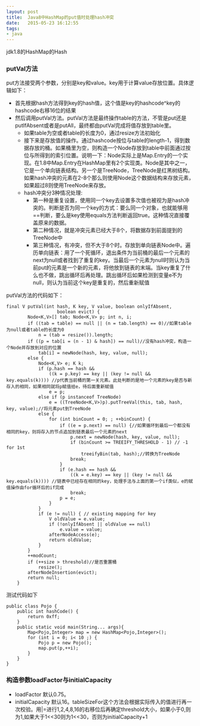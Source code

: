 ```yaml
---
layout: post
title:  Java8中HashMap的put值时处理hash冲突
date:   2015-05-23 16:12:55
tags:
- java 
---
```

<p>jdk1.8的HashMap的Hash</p>
<h3 id="putval">putVal方法</h3>
<p>put方法接受两个参数，分别是key和value。key用于计算value存放位置。具体逻辑如下：</p>
<ul>
<li>首先根据hash方法得到key的hash值，这个值是key的hashcode^key的hashcode右移16位的结果</li>
<li>然后调用putVal方法。putVal方法是最终操作table的方法，不管是put还是putIfAbsent或者是putAll，最终都由putVal完成将值存放到table里。<ul>
<li>如果table为空或者table的长度为0，通过resize方法初始化</li>
<li>接下来是存放值的操作。通过hashcode按位与table的length-1，得到数据存放的桶。如果桶里为空，则构造一个Node存放到table中前面通过按位与所得到的索引位置。说明一下：Node实际上是Map.Entry的一个实现。在1.8中Map.Entry在HashMap里有2个实现类。Node是其中之一，它是一个单向链表结构。另一个是TreeNode，TreeNode是红黑树结构。如果hash冲突的元素在2-8个那么则使用Node这个数据结构来存放元素，如果超过8则使用TreeNode来存放。</li>
<li>hash冲突分3种情况处理:<ul>
<li>第一种是重复设置，使用同一个key去设置多次值也被视为是hash冲突的。判断是否为同一个key的方式：要么同一个对象，也就能够用==判断，要么是key使用equals方法判断返回true。这种情况直接覆盖原来的数据。</li>
<li>第二种情况，就是冲突元素已经大于8个，将数据存到前面提到的TreeNode中</li>
<li>第三种情况，有冲突，但不大于8个时。存放到单向链表Node中。遍历单向链表：用了一个死循环，退出条件为当前桶的最后一个元素的next为null或者找到了重复的key。当最后一个元素为null时则认为当前put的元素是一个新的元素，将他放到链表的末端。当key重复了什么也不做，跳出循环后再处理。跳出循环后如果检测到变量e不为null，则认为当前这个key是重复的，然后重新赋值</li>
</ul>
</li>
</ul>
</li>
</ul>
<p>putVal方法的代码如下：</p>
<pre><code class="java">final V putVal(int hash, K key, V value, boolean onlyIfAbsent,
                   boolean evict) {
        Node&lt;K,V&gt;[] tab; Node&lt;K,V&gt; p; int n, i;
        if ((tab = table) == null || (n = tab.length) == 0)//如果table为null或者table的长度为0
            n = (tab = resize()).length;
        if ((p = tab[i = (n - 1) &amp; hash]) == null)//没有hash冲突，构造一个Node并存放到对应的位置
            tab[i] = newNode(hash, key, value, null);
        else {
            Node&lt;K,V&gt; e; K k;
            if (p.hash == hash &amp;&amp;
                ((k = p.key) == key || (key != null &amp;&amp; key.equals(k)))) //p代表当前桶的第一关元素。此处判断的是地一个元素的key是否与新存入的相同，如果相同就将p赋值给e，待后面重新赋值
                e = p;
            else if (p instanceof TreeNode)
                e = ((TreeNode&lt;K,V&gt;)p).putTreeVal(this, tab, hash, key, value);//将元素put到TreeNode
            else {
                for (int binCount = 0; ; ++binCount) {
                    if ((e = p.next) == null) {//如果循环到最后一个都没有相同的key，则将存入的节点追加到链表最后一个元素的next
                        p.next = newNode(hash, key, value, null);
                        if (binCount &gt;= TREEIFY_THRESHOLD - 1) // -1 for 1st 
                            treeifyBin(tab, hash);//转换为TreeNode
                        break;
                    }
                    if (e.hash == hash &amp;&amp;
                        ((k = e.key) == key || (key != null &amp;&amp; key.equals(k)))) //链表中已经存在相同的key，处理手法与上面的第一个if类似，e的赋值操作由for循环后的if完成
                        break;
                    p = e;
                }
            }
            if (e != null) { // existing mapping for key
                V oldValue = e.value;
                if (!onlyIfAbsent || oldValue == null)
                    e.value = value;
                afterNodeAccess(e);
                return oldValue;
            }
        }
        ++modCount;
        if (++size &gt; threshold)//是否重置桶
            resize();
        afterNodeInsertion(evict);
        return null;
    }
</code></pre>

<p>测试代码如下</p>
<pre><code class="java">public class Pojo {
    public int hashCode() {
        return 0xff;
    }
    public static void main(String... args){
        Map&lt;Pojo,Integer&gt; map = new HashMap&lt;Pojo,Integer&gt;();
        for (int i = 0; i&lt; 10 ;) {
            Pojo p = new Pojo();
            map.put(p,++i);
        }
    }
}
</code></pre>

<h3 id="loadfactorinitialcapacity">构造参数loadFactor与initialCapacity</h3>
<ul>
<li>loadFactor 默认0.75。</li>
<li>initialCapacity 默认16。tableSizeFor这个方法会根据实际传入的值进行再一次校验。用|=进行1,2,4,8,16的右移位后再确定threshold大小，如果小于0,则为1,如果大于1&lt;&lt;30则为1&lt;&lt;30，否则为initialCapacity+1</li>
</ul>